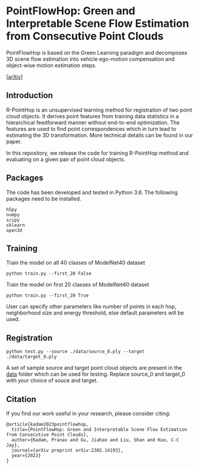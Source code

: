 # PointFlowHop: Green and Interpretable Scene Flow Estimation from Consecutive Point Clouds

PointFlowHop is based on the Green Learning paradigm and decomposes 3D scene flow estimation into vehicle ego-motion compensation and object-wise motion estimation steps. 

[[arXiv](https://arxiv.org/abs/2302.14193)]

## Introduction

R-PointHop is an unsupervised learning method for registration of two point cloud objects. It derives point features from training data statistics in a hierarchical feedforward manner without end-to-end optimization. The features are used to find point correspondences which in turn lead to estimating the 3D transformation. More technical details can be found in our paper. 

In this repository, we release the code for training R-PointHop method and evaluating on a given pair of point cloud objects.

## Packages

The code has been developed and tested in Python 3.6. The following packages need to be installed.

```
h5py
numpy
scipy
sklearn
open3d
```

## Training

Train the model on all 40 classes of ModelNet40 dataset

```
python train.py --first_20 False
```

Train the model on first 20 classes of ModelNet40 dataset

```
python train.py --first_20 True
```

User can specify other parameters like number of points in each hop, neighborhood size and energy threshold, else default parameters will be used.

## Registration 

```
python test.py --source ./data/source_0.ply --target ./data/target_0.ply
```

A set of sample source and target point cloud objects are present in the [data](https://github.com/pranavkdm/R-PointHop/tree/main/data) folder which can be used for testing. Replace source_0 and target_0 with your choice of souce and target.

## Citation

If you find our work useful in your research, please consider citing:

```
@article{kadam2023pointflowhop,
  title={PointFlowHop: Green and Interpretable Scene Flow Estimation from Consecutive Point Clouds},
  author={Kadam, Pranav and Gu, Jiahao and Liu, Shan and Kuo, C-C Jay},
  journal={arXiv preprint arXiv:2302.14193},
  year={2023}
}
```